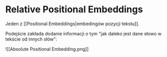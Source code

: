 # Relative Positional Embeddings

Jeden z [[Positional Embeddings|embedingów pozycji tekstu]]. 

Podejście zakłada dodanie informacji o tym "jak daleko jest dane słowo w tekście od innych słów":

![[Absolute Positional Embedding.png]]